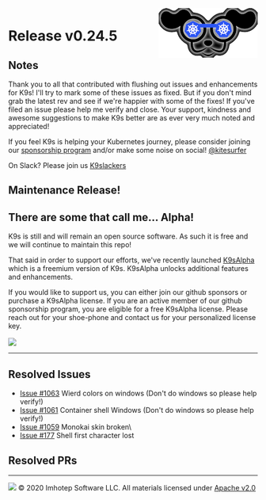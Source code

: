 <img src="https://raw.githubusercontent.com/derailed/k9s/master/assets/k9s_small.png" align="right" width="200" height="auto"/>

# Release v0.24.5

## Notes

Thank you to all that contributed with flushing out issues and enhancements for K9s! I'll try to mark some of these issues as fixed. But if you don't mind grab the latest rev and see if we're happier with some of the fixes! If you've filed an issue please help me verify and close. Your support, kindness and awesome suggestions to make K9s better are as ever very much noted and appreciated!

If you feel K9s is helping your Kubernetes journey, please consider joining our [sponsorship program](https://github.com/sponsors/derailed) and/or make some noise on social! [@kitesurfer](https://twitter.com/kitesurfer)

On Slack? Please join us [K9slackers](https://join.slack.com/t/k9sers/shared_invite/enQtOTA5MDEyNzI5MTU0LWQ1ZGI3MzliYzZhZWEyNzYxYzA3NjE0YTk1YmFmNzViZjIyNzhkZGI0MmJjYzhlNjdlMGJhYzE2ZGU1NjkyNTM)

## Maintenance Release!

## There are some that call me... Alpha!

K9s is still and will remain an open source software. As such it is free and we will continue to maintain this repo!

That said in order to support our efforts, we've recently launched [K9sAlpha](https://k9salpha.io) which is a freemium version of K9s. K9sAlpha unlocks additional features and enhancements.

If you would like to support us, you can either join our github sponsors or purchase a K9sAlpha license. If you are an active member of our github sponsorship program, you are eligible for a free K9sAlpha license. Please reach out for your shoe-phone and contact us for your personalized license key.

<img src="https://k9salpha.io/assets/k9salpha-blue.png" align="center" width="300" height="auto"/>

---

## Resolved Issues

* [Issue #1063](https://github.com/kswapd/k12s/issues/1063) Wierd colors on windows (Don't do windows so please help verify!)
* [Issue #1061](https://github.com/kswapd/k12s/issues/1061) Container shell Windows (Don't do windows so please help verify!)
* [Issue #1059](https://github.com/kswapd/k12s/issues/1059) Monokai skin broken\
* [Issue #177](https://github.com/kswapd/k12s/issues/177) Shell first character lost

## Resolved PRs

---

<img src="https://raw.githubusercontent.com/derailed/k9s/master/assets/imhotep_logo.png" width="32" height="auto"/> © 2020 Imhotep Software LLC. All materials licensed under [Apache v2.0](http://www.apache.org/licenses/LICENSE-2.0)
